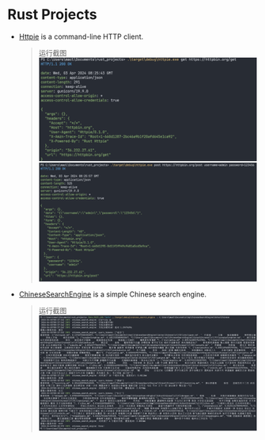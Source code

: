 # Rust Projects

- [Httpie](./httpie/README.md) is a command-line HTTP client.
    >运行截图
    ![httpie get](./httpie/assets/get.png)
    ![httpie post](./httpie/assets/post.png)

- [ChineseSearchEngine](./chinese_search_engine/README.md) is a simple Chinese search engine.
    >运行截图
    ![cli search](./chinese_search_engine/assets/2024-04-03%20161850.png)
